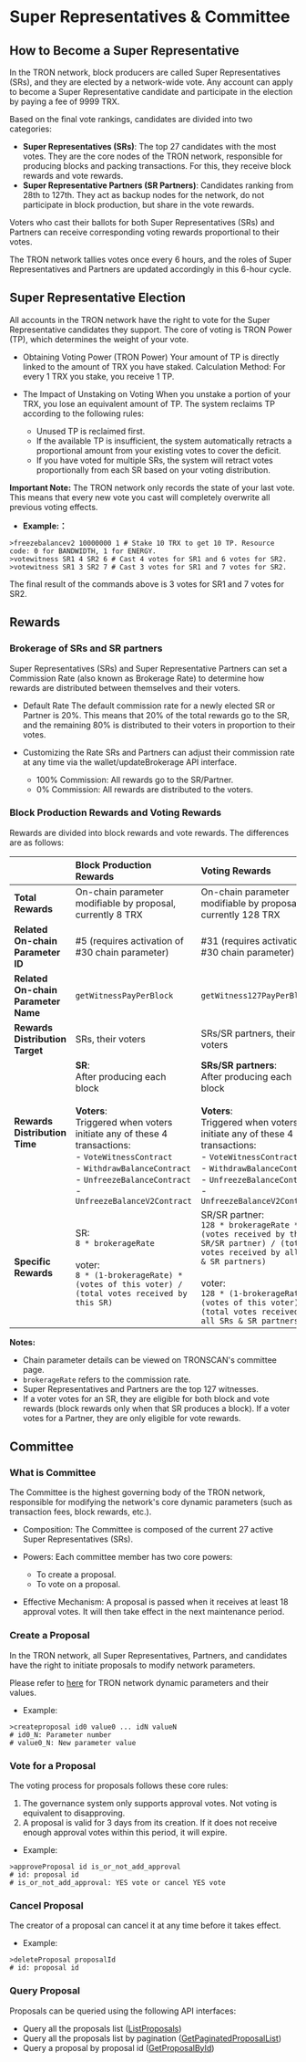 # Super Representatives & Committee

## How to Become a Super Representative

In the TRON network, block producers are called Super Representatives (SRs), and they are elected by a network-wide vote. Any account can apply to become a Super Representative candidate and participate in the election by paying a fee of 9999 TRX.

Based on the final vote rankings, candidates are divided into two categories:

 - **Super Representatives (SRs)**: The top 27 candidates with the most votes. They are the core nodes of the TRON network, responsible for producing blocks and packing transactions. For this, they receive block rewards and vote rewards.
 - **Super Representative Partners (SR Partners)**: Candidates ranking from 28th to 127th. They act as backup nodes for the network, do not participate in block production, but share in the vote rewards.

Voters who cast their ballots for both Super Representatives (SRs) and Partners can receive corresponding voting rewards proportional to their votes.

The TRON network tallies votes once every 6 hours, and the roles of Super Representatives and Partners are updated accordingly in this 6-hour cycle.


## Super Representative Election

All accounts in the TRON network have the right to vote for the Super Representative candidates they support. The core of voting is TRON Power (TP), which determines the weight of your vote.

 - Obtaining Voting Power (TRON Power)
Your amount of TP is directly linked to the amount of TRX you have staked.
Calculation Method: For every 1 TRX you stake, you receive 1 TP.
 - The Impact of Unstaking on Voting
    When you unstake a portion of your TRX, you lose an equivalent amount of TP. The system reclaims TP according to the following rules:
    
    * Unused TP is reclaimed first.
    * If the available TP is insufficient, the system automatically retracts a proportional amount from your existing votes to cover the deficit.
    * If you have voted for multiple SRs, the system will retract votes proportionally from each SR based on your voting distribution.

**Important Note:**
The TRON network only records the state of your last vote. This means that every new vote you cast will completely overwrite all previous voting effects.

 + **Example:：** 

```shell
>freezebalancev2 10000000 1 # Stake 10 TRX to get 10 TP. Resource code: 0 for BANDWIDTH, 1 for ENERGY.
>votewitness SR1 4 SR2 6 # Cast 4 votes for SR1 and 6 votes for SR2.
>votewitness SR1 3 SR2 7 # Cast 3 votes for SR1 and 7 votes for SR2.
```
The final result of the commands above is 3 votes for SR1 and 7 votes for SR2.

## Rewards

### Brokerage of SRs and SR partners

Super Representatives (SRs) and Super Representative Partners can set a Commission Rate (also known as Brokerage Rate) to determine how rewards are distributed between themselves and their voters.

- Default Rate
The default commission rate for a newly elected SR or Partner is 20%. This means that 20% of the total rewards go to the SR, and the remaining 80% is distributed to their voters in proportion to their votes.
- Customizing the Rate
SRs and Partners can adjust their commission rate at any time via the wallet/updateBrokerage API interface.

     - 100% Commission: All rewards go to the SR/Partner.
     - 0% Commission: All rewards are distributed to the voters.

### Block Production Rewards and Voting Rewards

Rewards are divided into block rewards and vote rewards. The differences are as follows:


|  | **Block Production Rewards** | **Voting Rewards** |
| :--- | :--- | :--- |
| **Total Rewards** | On-chain parameter modifiable by proposal, currently 8 TRX | On-chain parameter modifiable by proposal, currently 128 TRX |
| **Related On-chain Parameter ID** | #5 (requires activation of #30 chain parameter) | #31 (requires activation of #30 chain parameter) |
| **Related On-chain Parameter Name** | `getWitnessPayPerBlock` | `getWitness127PayPerBlock` |
| **Rewards Distribution Target** | SRs, their voters | SRs/SR partners, their voters |
| **Rewards Distribution Time** | **SR**:<br> After producing each block<br><br>**Voters**:<br> Triggered when voters initiate any of these 4 transactions:<br>- `VoteWitnessContract`<br>- `WithdrawBalanceContract`<br>- `UnfreezeBalanceContract`<br>- `UnfreezeBalanceV2Contract` | **SRs/SR partners**: <br>After producing each block<br><br>**Voters**: <br>Triggered when voters initiate any of these 4 transactions:<br>- `VoteWitnessContract`<br>- `WithdrawBalanceContract`<br>- `UnfreezeBalanceContract`<br>- `UnfreezeBalanceV2Contract` |
| **Specific Rewards** | SR: <br>`8 * brokerageRate`<br><br>voter:<br> `8 * (1-brokerageRate) * (votes of this voter) / (total votes received by this SR)` | SR/SR partner:<br> `128 * brokerageRate * (votes received by this SR/SR partner) / (total votes received by all SRs & SR partners)`<br><br>voter:<br> `128 * (1-brokerageRate) * (votes of this voter) / (total votes received by all SRs & SR partners)` |


**Notes:**

 - Chain parameter details can be viewed on TRONSCAN's committee page.
 - `brokerageRate` refers to the commission rate.
 - Super Representatives and Partners are the top 127 witnesses.
 - If a voter votes for an SR, they are eligible for both block and vote rewards (block rewards only when that SR produces a block). If a voter votes for a Partner, they are only eligible for vote rewards.

## Committee

### What is Committee

The Committee is the highest governing body of the TRON network, responsible for modifying the network's core dynamic parameters (such as transaction fees, block rewards, etc.).

 - Composition: The Committee is composed of the current 27 active Super Representatives (SRs).
 - Powers: Each committee member has two core powers: 

     - To create a proposal.
     - To vote on a proposal.

 - Effective Mechanism: A proposal is passed when it receives at least 18 approval votes. It will then take effect in the next maintenance period.

### Create a Proposal

In the TRON network, all Super Representatives, Partners, and candidates have the right to initiate proposals to modify network parameters.

Please refer to [here](https://tronscan.org/#/sr/committee) for TRON network dynamic parameters and their values.

+ Example:

```shell
>createproposal id0 value0 ... idN valueN
# id0_N: Parameter number
# value0_N: New parameter value
```

### Vote for a Proposal

The voting process for proposals follows these core rules:

1.  The governance system only supports approval votes. Not voting is equivalent to disapproving.
2.  A proposal is valid for 3 days from its creation. If it does not receive enough approval votes within this period, it will expire.

+ Example:

```shell
>approveProposal id is_or_not_add_approval
# id: proposal id
# is_or_not_add_approval: YES vote or cancel YES vote
```

### Cancel Proposal

The creator of a proposal can cancel it at any time before it takes effect.

+ Example:
```shell
>deleteProposal proposalId
# id: proposal id
```

### Query Proposal

Proposals can be queried using the following API interfaces:
+ Query all the proposals list ([ListProposals](https://tronprotocol.github.io/documentation-en/api/http/#walletlistproposals))
+ Query all the proposals list by pagination ([GetPaginatedProposalList](https://tronprotocol.github.io/documentation-en/api/http/#walletgetpaginatedproposallist))
+ Query a proposal by proposal id ([GetProposalById](https://tronprotocol.github.io/documentation-en/api/http/#walletgetproposalbyid))